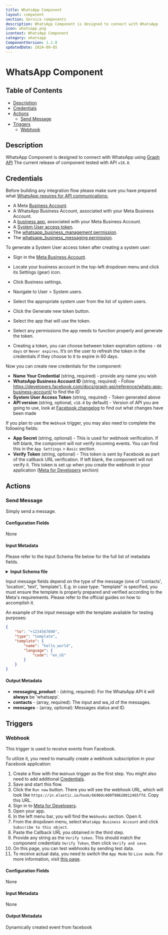 ```yaml
---
title: WhatsApp Component
layout: component
section: Service components
description: WhatsApp Component is designed to connect with WhatsApp
icon: whatsapp.png
icontext: WhatsApp Component
category: whatsapp
ComponentVersion: 1.1.0
updatedDate: 2024-09-05
---
```


# WhatsApp Component

## Table of Contents

* [Description](#description)
* [Credentials](#credentials)
* [Actions](#actions)
  * [Send Message](#send-message)
* [Triggers](#triggers)
  * [Webhook](#webhook)

## Description

WhatsApp Component is designed to connect with WhatsApp using [Graph API](https://developers.facebook.com/docs/graph-api)
The current release of component tested with API `v18.0`.

## Credentials

Before building any integration flow please make sure you have prepared what [WhatsApp requires for API communications:](https://developers.facebook.com/docs/whatsapp/business-management-api/get-started#testing-endpoints)
* A Meta [Business Account](https://business.facebook.com/).
* A WhatsApp Business Account, associated with your Meta Business Account.
* A [business app](https://developers.facebook.com/docs/development/create-an-app/app-dashboard/app-types#business), associated with your Meta Business Account.
* A [System User access token](https://developers.facebook.com/docs/development/create-an-app/app-dashboard/app-types#business).
* The [whatsapp_business_management permission](https://developers.facebook.com/docs/permissions#w).
* The [whatsapp_business_messaging permission](https://developers.facebook.com/docs/permissions#w).

To generate a System User access token after creating a system user:
* Sign in the [Meta Business Account](https://business.facebook.com/).
* Locate your business account in the top-left dropdown menu and click its Settings (gear) icon.
* Click Business settings.
* Navigate to User > System users.
* Select the appropriate system user from the list of system users.
* Click the Generate new token button.
* Select the app that will use the token.
* Select any permissions the app needs to function properly and generate the token.

* Creating a token, you can choose between token expiration options - `60 days` or `Never expires`. It’s on the user to refresh the token in the credentials if they choose to it to expire in 60 days.

Now you can create new credentials for the component:
* **Name Your Credential** (string, required) - provide any name you wish
* **WhatsApp Business Account ID** (string, required) - Follow https://developers.facebook.com/docs/graph-api/reference/whats-app-business-account/ to find the ID
* **System User Access Token** (string, required) - Token generated above
* **API version** (string, optional, `v18.0` by default) - Version of API you are going to use, look at [Facebook changelog](https://developers.facebook.com/docs/graph-api/changelog) to find out what changes have been made

If you plan to use the `Webhook` trigger, you may also need to complete the following fields:

* **App Secret** (string, optional) - This is used for webhook verification. If left blank, the component will not verify incoming events. You can find this in the `App Settings` > `Basic` section.
* **Verify Token** (string, optional) - This token is sent by Facebook as part of the callback URL verification. If left blank, the component will not verify it. This token is set up when you create the webhook in your application ([Meta for Developers](https://developers.facebook.com/apps/) section)

## Actions

### Send Message

Simply send a message.

#### Configuration Fields

None

#### Input Metadata


Please refer to the Input Schema file below for the full list of metadata fields. 
<details close markdown="block"><summary><strong>Input Schema file</strong></summary>
```json
{
  "type": "object",
  "properties": {
    "to": {
      "type": "string",
      "title": "To",
      "required": true,
      "help": {
        "description": "WhatsApp ID or phone number of the customer you want to send a message to. See Phone Number Formats link below",
        "link": "https://developers.facebook.com/docs/whatsapp/cloud-api/reference/phone-numbers#phone-number-formats"
      }
    },
    "type": {
      "type": "string",
      "title": "Type",
      "help": {
        "description": "The type of message you want to send. If omitted, defaults to text"
      },
      "required": false,
      "enum": [
        "contacts",
        "location",
        "text",
        "template"
      ]
    },
    "contacts": {
      "type": "object",
      "required": false,
      "title": "Contacts",
      "help": {
        "description": "Required when type=contacts"
      },
      "properties": {
        "addresses": {
          "type": "object",
          "title": "Addresses",
          "help": {
            "description": "Full contact address(es) formatted as an addresses object"
          },
          "required": false,
          "properties": {
            "street": {
              "type": "string",
              "title": "Street",
              "help": {
                "description": "Street number and name"
              },
              "required": false
            },
            "city": {
              "type": "string",
              "title": "City",
              "help": {
                "description": "City name"
              },
              "required": false
            },
            "state": {
              "type": "string",
              "title": "State",
              "help": {
                "description": "State abbreviation"
              },
              "required": false
            },
            "zip": {
              "type": "string",
              "title": "ZIP",
              "help": {
                "description": "ZIP code"
              },
              "required": false
            },
            "country": {
              "type": "string",
              "title": "Country",
              "help": {
                "description": "Full country name"
              },
              "required": false
            },
            "country_code": {
              "type": "string",
              "title": "Country code",
              "help": {
                "description": "Two-letter country abbreviation"
              },
              "required": false
            },
            "type": {
              "type": "string",
              "title": "Type",
              "help": {
                "description": "Standard values are HOME and WORK"
              },
              "required": false
            }
          }
        }
      }
    },
    "template": {
      "type": "object",
      "title": "Template",
      "help": {
        "description": "Required when type=template"
      },
      "required": false,
      "properties": {
        "name": {
          "type": "string",
          "title": "Name",
          "help": {
            "description": "Name of the template"
          },
          "required": false
        },
        "language": {
          "type": "object",
          "title": "Language",
          "help": {
            "description": "Contains a language object. Specifies the language the template may be rendered in"
          },
          "required": false,
          "properties": {
            "policy": {
              "type": "string",
              "title": "Policy",
              "help": {
                "description": "The language policy the message should follow. The only supported option is deterministic"
              },
              "required": false
            },
            "code": {
              "type": "string",
              "title": "Code",
              "help": {
                "description": "The code of the language or locale to use. Accepts both language and language_locale formats (e.g., en and en_US). For all codes, see https://developers.facebook.com/docs/whatsapp/api/messages/message-templates#supported-languages"
              },
              "required": false
            }
          }
        }
      }
    },
    "text": {
      "type": "object",
      "title": "Text",
      "help": {
        "description": "Required for text messages"
      },
      "required": false,
      "properties": {
        "body": {
          "type": "string",
          "title": "Body",
          "help": {
            "description": "The text of the text message which can contain URLs which begin with http:// or https:// and formatting"
          },
          "required": false
        },
        "preview_url": {
          "type": "boolean",
          "title": "Preview URL",
          "help": {
            "description": "Set to true to have the WhatsApp Messenger and WhatsApp Business apps attempt to render a link preview of any URL in the body text string. URLs must begin with http:// or https://. If multiple URLs are in the body text string, only the first URL will be rendered"
          },
          "required": false
        }
      }
    },
    "location": {
      "type": "object",
      "title": "Location",
      "help": {
        "description": "Required when type=location"
      },
      "required": false,
      "properties": {
        "longitude": {
          "type": "string",
          "title": "Longitude",
          "help": {
            "description": "Longitude of the location"
          },
          "required": false
        },
        "latitude": {
          "type": "string",
          "title": "Latitude",
          "help": {
            "description": "Latitude of the location"
          },
          "required": false
        },
        "name": {
          "type": "string",
          "title": "Name",
          "help": {
            "description": "Name of the location"
          },
          "required": false
        },
        "address": {
          "type": "string",
          "title": "Address",
          "help": {
            "description": "Address of the location"
          },
          "required": false
        }
      }
    },
    "preview_url": {
      "type": "boolean",
      "title": "Preview URL",
      "help": {
        "description": "Required if type=text"
      },
      "required": false
    },
    "status": {
      "type": "string",
      "title": "Status",
      "help": {
        "description": "A message's status. You can use this field to mark a message as read"
      },
      "required": false
    },
    "context": {
      "type": "object",
      "title": "Context",
      "help": {
        "description": "Required if replying to any message in the conversation"
      },
      "required": false,
      "properties": {
        "message_id": {
          "type": "string",
          "title": "Message ID",
          "help": {
            "description": "ID of a previous message you are replying to"
          },
          "required": false
        }
      }
    }
  }
}
```
</details>

Input message fields depend on the type of the message (one of 'contacts', 'location', 'text', 'template').
E.g. in case type: "template" is specified, you must ensure the template is properly prepared and verified according to the Meta's requirements. Please refer to the official guides on how to accomplish it.

An example of the input message with the template available for testing purposes:
```json
{
    "to": "+1234567890",
    "type": "template",
    "template": {
        "name": "hello_world",
        "language": {
            "code": "en_US"
        }
    }
}
```

#### Output Metadata

* **messaging_product** - (string, required): For the WhatsApp API it will **always** be 'whatsapp'.
* **contacts** - (array, required): The input and wa_id of the messages.
* **messages** - (array, optional): Messages status and ID.

## Triggers

### Webhook

This trigger is used to receive events from Facebook.

To utilize it, you need to manually create a webhook subscription in your Facebook application:

1. Create a flow with the `Webhook` trigger as the first step. You might also need to add additional [Credentials](#credentials).
2. Save and start this flow.
3. Click the `Run now` button. There you will see the webhook URL, which will look like `https://in.elastic.io/hook/6690dc400f98620012465ffd`. Copy this URL.
4. Sign in to [Meta for Developers](https://developers.facebook.com/apps/).
5. Open your app.
6. In the left menu bar, you will find the `Webhooks` section. Open it.
7. From the dropdown menu, select `WhatsApp Business Account` and click `Subscribe to this object`.
8. Paste the Callback URL you obtained in the third step.
9. Provide any string as the `Verify token`. This should match the component credentials `Verify Token`, then click `Verify and save`.
10. On this page, you can test webhooks by sending test data.
11. To receive actual data, you need to switch the `App Mode` to `Live mode`. For more information, visit [this page](https://developers.facebook.com/docs/development/build-and-test/app-modes/).

#### Configuration Fields

None

#### Input Metadata

None

#### Output Metadata

Dynamically created event from facebook
